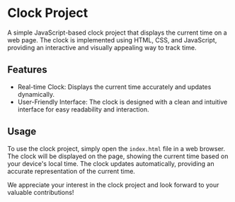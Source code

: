 # Clock Project

A simple JavaScript-based clock project that displays the current time on a web page. The clock is implemented using HTML, CSS, and JavaScript, providing an interactive and visually appealing way to track time.

## Features

- Real-time Clock: Displays the current time accurately and updates dynamically.
- User-Friendly Interface: The clock is designed with a clean and intuitive interface for easy readability and interaction.

## Usage

To use the clock project, simply open the `index.html` file in a web browser. The clock will be displayed on the page, showing the current time based on your device's local time. The clock updates automatically, providing an accurate representation of the current time.


We appreciate your interest in the clock project and look forward to your valuable contributions!
